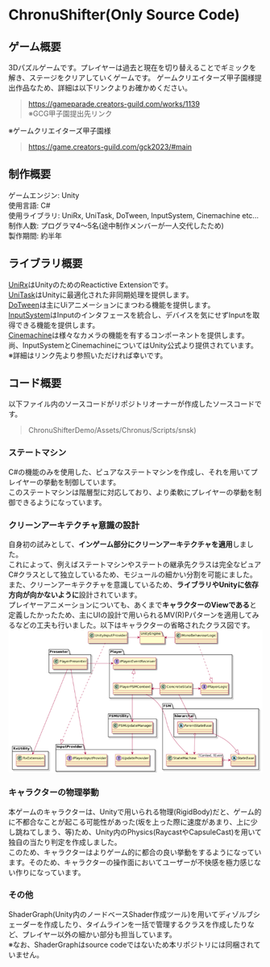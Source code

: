 # ChronuShifter(Only Source Code)
## ゲーム概要
3Dパズルゲームです。プレイヤーは過去と現在を切り替えることでギミックを解き、ステージをクリアしていくゲームです。
ゲームクリエイターズ甲子園様提出作品なため、詳細は以下リンクよりお確かめください。
> https://gameparade.creators-guild.com/works/1139</br>
> ※GCG甲子園提出先リンク
> 
※ゲームクリエイターズ甲子園様
> https://game.creators-guild.com/gck2023/#main

## 制作概要
ゲームエンジン: Unity</br>
使用言語: C#</br>
使用ライブラリ: UniRx, UniTask, DoTween, InputSystem, Cinemachine etc...</br>
制作人数: プログラマ4～5名(途中制作メンバーが一人交代したため)</br>
製作期間: 約半年</br>

## ライブラリ概要
[UniRx](https://assetstore.unity.com/packages/tools/integration/unirx-reactive-extensions-for-unity-17276?locale=ja-JP)はUnityのためのReactictive Extensionです。</br>
[UniTask](https://github.com/Cysharp/UniTask)はUnityに最適化された非同期処理を提供します。</br>
[DoTween](https://assetstore.unity.com/packages/tools/animation/dotween-hotween-v2-27676?locale=ja-JP)は主にUiアニメーションにまつわる機能を提供します。</br>
[InputSystem](https://docs.unity3d.com/ja/Packages/com.unity.inputsystem@1.4/manual/index.html)はInputのインタフェースを統合し、デバイスを気にせずInputを取得できる機能を提供します。</br>
[Cinemachine](https://unity.com/ja/unity/features/editor/art-and-design/cinemachine)は様々なカメラの機能を有するコンポーネントを提供します。</br>
尚、InputSystemとCinemachineについてはUnity公式より提供されています。</br>
※詳細はリンク先より参照いただければ幸いです。</br>

## コード概要
以下ファイル内のソースコードがリポジトリオーナーが作成したソースコードです。
> ChronuShifterDemo/Assets/Chronus/Scripts/snsk)
> 
### ステートマシン
C#の機能のみを使用した、ピュアなステートマシンを作成し、それを用いてプレイヤーの挙動を制御しています。</br>
このステートマシンは階層型に対応しており、より柔軟にプレイヤーの挙動を制御できるようになっています。

### クリーンアーキテクチャ意識の設計
自身初の試みとして、**インゲーム部分にクリーンアーキテクチャを適用**しました。</br>
これによって、例えばステートマシンやステートの継承先クラスは完全なピュアC#クラスとして独立しているため、モジュールの細かい分割を可能にました。</br>
また、クリーンアーキテクチャを意識しているため、**ライブラリやUnityに依存方向が向かないように**設計されています。</br>
プレイヤーアニメーションについても、あくまで**キャラクターのViewである**と定義したかったため、主にUIの設計で用いられるMV(R)Pパターンを適用してみるなどの工夫も行いました。以下はキャラクターの省略されたクラス図です。</br>
![Class Diagram](https://github.com/snsk0/ImageRepository/blob/main/ChronuShifterPlayer.webp)
### キャラクターの物理挙動
本ゲームのキャラクターは、Unityで用いられる物理(RigidBody)だと、ゲーム的に不都合なことが起こる可能性があった(坂を上った際に速度があまり、上に少し跳ねてしまう、等)ため、Unity内のPhysics(RaycastやCapsuleCast)を用いて独自の当たり判定を作成しました。</br>
このため、キャラクターはよりゲーム的に都合の良い挙動をするようになっています。そのため、キャラクターの操作面においてユーザーが不快感を極力感じない作りになっています。

### その他
ShaderGraph(Unity内のノードベースShader作成ツール)を用いてディゾルブシェーダーを作成したり、タイムラインを一括で管理するクラスを作成したりなど、プレイヤー以外の細かい部分も担当しています。</br>
※なお、ShaderGraphはsource codeではないため本リポジトリには同梱されていません。
